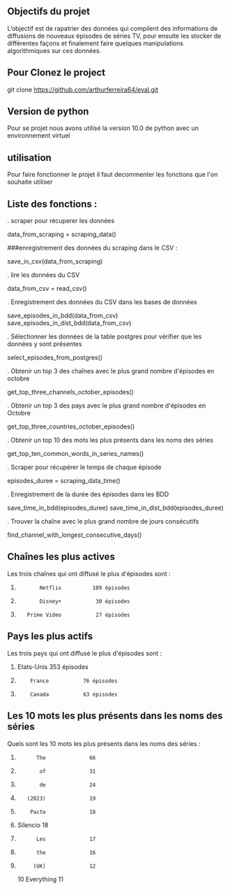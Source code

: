 ## Objectifs du projet

L’objectif est de rapatrier des données qui compilent des informations de diffusions de nouveaux épisodes de séries TV, pour ensuite les stocker de différentes façons et finalement faire quelques manipulations algorithmiques sur ces données.

## Pour Clonez le project

git clone https://github.com/arthurferreira64/eval.git

## Version de python

Pour se projet nous avons utilisé la version 10.0 de python avec un environnement virtuel

## utilisation

Pour faire fonctionner le projet il faut decommenter les fonctions que l'on souhaite utiliser

## Liste des fonctions :

. scraper pour récuperer les données

data_from_scraping = scraping_data()

###enregistrement des données du scraping dans le CSV :

save_in_csv(data_from_scraping)

. lire les données du CSV

data_from_csv = read_csv()

. Enregistrement des données du CSV dans les bases de données

save_episodes_in_bdd(data_from_csv)
save_episodes_in_dist_bdd(data_from_csv)

. Sélectionner les données de la table postgres pour vérifier que les données y sont présentes

select_episodes_from_postgres()

. Obtenir un top 3 des chaînes avec le plus grand nombre d'épisodes en octobre

get_top_three_channels_october_episodes()

. Obtenir un top 3 des pays avec le plus grand nombre d'épisodes en Octobre

get_top_three_countries_october_episodes()

. Obtenir un top 10 des mots les plus présents dans les noms des séries

get_top_ten_common_words_in_series_names()

. Scraper pour récupérer le temps de chaque épisode

episodes_duree = scraping_data_time()

. Enregistrement de la durée des épisodes dans les BDD

save_time_in_bdd(episodes_duree)
save_time_in_dist_bdd(episodes_duree)

. Trouver la chaîne avec le plus grand nombre de jours consécutifs

find_channel_with_longest_consecutive_days()

## Chaînes les plus actives

Les trois chaînes qui ont diffusé le plus d'épisodes sont :

1.            Netflix          109 épisodes
2.            Disney+           30 épisodes
3.        Prime Video           27 épisodes

## Pays les plus actifs

Les trois pays qui ont diffusé le plus d'épisodes sont :

1.  Etats-Unis 353 épisodes
2.         France           76 épisodes
3.         Canada           63 épisodes

## Les 10 mots les plus présents dans les noms des séries

Quels sont les 10 mots les plus présents dans les noms des séries :

1.           The              66
2.            of              31
3.            de              24
4.        (2023)              19
5.         Pacto              18
6.  Silencio 18
7.           Les              17
8.           the              16
9.          (UK)              12
    10 Everything 11
